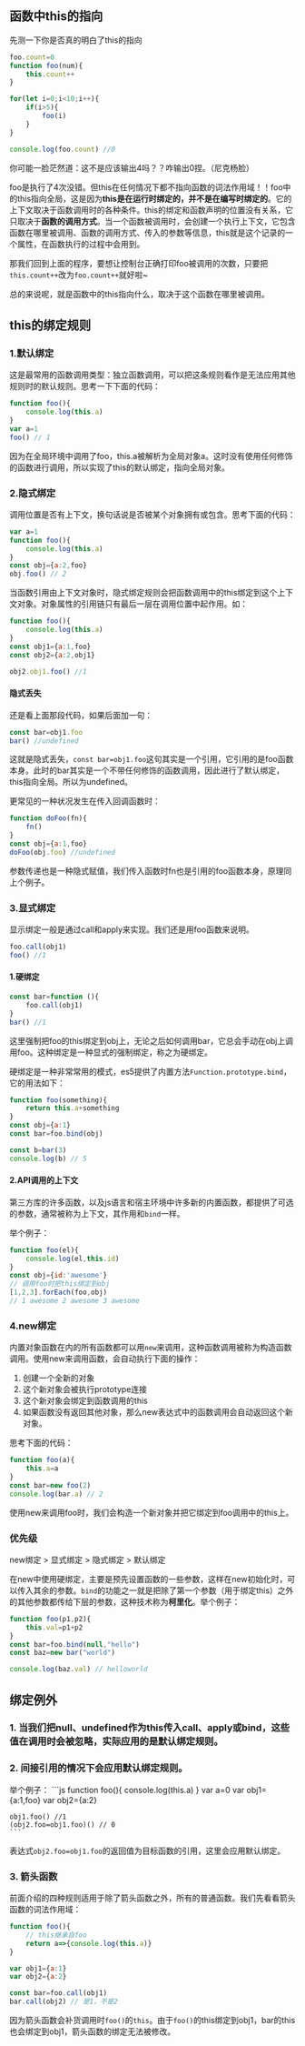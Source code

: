 ## 函数中this的指向
先测一下你是否真的明白了this的指向
```js
foo.count=0
function foo(num){
    this.count++
}

for(let i=0;i<10;i++){
    if(i>5){
        foo(i)
    }
}

console.log(foo.count) //0
```
你可能一脸茫然道：这不是应该输出4吗？？咋输出0捏。（尼克杨脸）

foo是执行了4次没错。但this在任何情况下都不指向函数的词法作用域！！foo中的this指向全局，这是因为**this是在运行时绑定的，并不是在编写时绑定的**。它的上下文取决于函数调用时的各种条件。this的绑定和函数声明的位置没有关系，它只取决于**函数的调用方式**。当一个函数被调用时，会创建一个执行上下文，它包含函数在哪里被调用、函数的调用方式、传入的参数等信息，this就是这个记录的一个属性，在函数执行的过程中会用到。

那我们回到上面的程序，要想让控制台正确打印foo被调用的次数，只要把```this.count++```改为```foo.count++```就好啦~

总的来说呢，就是函数中的this指向什么，取决于这个函数在哪里被调用。
## this的绑定规则
### 1.默认绑定
这是最常用的函数调用类型：独立函数调用，可以把这条规则看作是无法应用其他规则时的默认规则。思考一下下面的代码：
```js
function foo(){
    console.log(this.a)
}
var a=1
foo() // 1
```
因为在全局环境中调用了foo，this.a被解析为全局对象a。这时没有使用任何修饰的函数进行调用，所以实现了this的默认绑定，指向全局对象。
### 2.隐式绑定
调用位置是否有上下文，换句话说是否被某个对象拥有或包含。思考下面的代码：
```js
var a=1
function foo(){
    console.log(this.a)
}
const obj={a:2,foo}
obj.foo() // 2
```
当函数引用由上下文对象时，隐式绑定规则会把函数调用中的this绑定到这个上下文对象。对象属性的引用链只有最后一层在调用位置中起作用。如：
```js
function foo(){
    console.log(this.a)
}
const obj1={a:1,foo}
const obj2={a:2,obj1}

obj2.obj1.foo() //1
```
#### 隐式丢失
还是看上面那段代码，如果后面加一句：
```js
const bar=obj1.foo
bar() //undefined
```
这就是隐式丢失，```const bar=obj1.foo```这句其实是一个引用，它引用的是foo函数本身。此时的bar其实是一个不带任何修饰的函数调用，因此进行了默认绑定，this指向全局。所以为undefined。

更常见的一种状况发生在传入回调函数时：
```js
function doFoo(fn){
    fn()
}
const obj={a:1,foo}
doFoo(obj.foo) //undefined
```
参数传递也是一种隐式赋值，我们传入函数时fn也是引用的foo函数本身，原理同上个例子。
### 3.显式绑定
显示绑定一般是通过call和apply来实现。我们还是用foo函数来说明。
```js
foo.call(obj1)
foo() //1
```
#### 1.硬绑定
```js
const bar=function (){
    foo.call(obj1)
}
bar() //1
```
这里强制把foo的this绑定到obj上，无论之后如何调用bar，它总会手动在obj上调用foo。这种绑定是一种显式的强制绑定，称之为硬绑定。

硬绑定是一种非常常用的模式，es5提供了内置方法```Function.prototype.bind```，它的用法如下：
```js
function foo(something){
    return this.a+something
}
const obj={a:1}
const bar=foo.bind(obj)

const b=bar(3)
console.log(b) // 5
```
#### 2.API调用的上下文
第三方库的许多函数，以及js语言和宿主环境中许多新的内置函数，都提供了可选的参数，通常被称为上下文，其作用和```bind```一样。

举个例子：
```js
function foo(el){
    console.log(el,this.id)
}
const obj={id:'awesome'}
// 调用foo时把this绑定到obj
[1,2,3].forEach(foo,obj)
// 1 awesome 2 awesome 3 awesome
```
### 4.new绑定
内置对象函数在内的所有函数都可以用```new```来调用，这种函数调用被称为构造函数调用。使用new来调用函数，会自动执行下面的操作：
1. 创建一个全新的对象
2. 这个新对象会被执行prototype连接
3. 这个新对象会绑定到函数调用的this
4. 如果函数没有返回其他对象，那么new表达式中的函数调用会自动返回这个新对象。

思考下面的代码：
```js
function foo(a){
    this.a=a
}
const bar=new foo(2)
console.log(bar.a) // 2
```
使用new来调用foo时，我们会构造一个新对象并把它绑定到foo调用中的this上。
### 优先级
new绑定 > 显式绑定 > 隐式绑定 > 默认绑定

在new中使用硬绑定，主要是预先设置函数的一些参数，这样在new初始化时，可以传入其余的参数。```bind```的功能之一就是把除了第一个参数（用于绑定this）之外的其他参数都传给下层的参数，这种技术称为**柯里化**。举个例子：
```js
function foo(p1,p2){
    this.val=p1+p2
}
const bar=foo.bind(null,"hello")
const baz=new bar("world")

console.log(baz.val) // helloworld
```
## 绑定例外
### 1. 当我们把null、undefined作为this传入call、apply或bind，这些值在调用时会被忽略，实际应用的是默认绑定规则。
### 2. 间接引用的情况下会应用默认绑定规则。
举个例子：
    ```js
    function foo(){
        console.log(this.a)
    }
    var a=0
    var obj1={a:1,foo}
    var obj2={a:2}
    
    obj1.foo() //1
    (obj2.foo=obj1.foo)() // 0 
    ```
表达式```obj2.foo=obj1.foo```的返回值为目标函数的引用，这里会应用默认绑定。
### 3. 箭头函数
前面介绍的四种规则适用于除了箭头函数之外，所有的普通函数。我们先看看箭头函数的词法作用域：
```js
function foo(){
    // this继承自foo
    return a=>{console.log(this.a)}
}

var obj1={a:1}
var obj2={a:2}

const bar=foo.call(obj1)
bar.call(obj2) // 是1，不是2
```
因为箭头函数会补货调用时```foo()```的```this```。由于```foo()```的this绑定到obj1，bar的this也会绑定到obj1，箭头函数的绑定无法被修改。